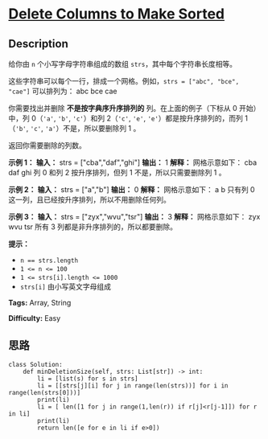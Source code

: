 # [Delete Columns to Make Sorted][title]

## Description

给你由 `n` 个小写字母字符串组成的数组 `strs`，其中每个字符串长度相等。

这些字符串可以每个一行，排成一个网格。例如，`strs = ["abc", "bce", "cae"]` 可以排列为：
            abc    bce    cae

你需要找出并删除 **不是按字典序升序排列的** 列。在上面的例子（下标从 0 开始）中，列 0（`'a'`, `'b'`, `'c'`）和列
2（`'c'`, `'e'`, `'e'`）都是按升序排列的，而列 1（`'b'`, `'c'`, `'a'`）不是，所以要删除列 1 。

返回你需要删除的列数。

**示例 1：**
            **输入：** strs = ["cba","daf","ghi"]    **输出：** 1    **解释：** 网格示意如下：      cba      daf      ghi    列 0 和列 2 按升序排列，但列 1 不是，所以只需要删除列 1 。    

**示例 2：**
            **输入：** strs = ["a","b"]    **输出：** 0    **解释：** 网格示意如下：      a      b    只有列 0 这一列，且已经按升序排列，所以不用删除任何列。    

**示例 3：**
            **输入：** strs = ["zyx","wvu","tsr"]    **输出：** 3    **解释：** 网格示意如下：      zyx      wvu      tsr    所有 3 列都是非升序排列的，所以都要删除。    

**提示：**

  * `n == strs.length`
  * `1 <= n <= 100`
  * `1 <= strs[i].length <= 1000`
  * `strs[i]` 由小写英文字母组成


**Tags:** Array, String

**Difficulty:** Easy

## 思路

``` python3
class Solution:
    def minDeletionSize(self, strs: List[str]) -> int:
        li = [list(s) for s in strs]
        li = [[strs[j][i] for j in range(len(strs))] for i in range(len(strs[0]))]
        print(li)
        li = [ len([1 for j in range(1,len(r)) if r[j]<r[j-1]]) for r in li]
        print(li)
        return len([e for e in li if e>0])
```

[title]: https://leetcode-cn.com/problems/delete-columns-to-make-sorted
